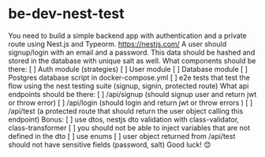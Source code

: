 # be-dev-nest-test

You need to build a simple backend app with authentication and a private route using Nest.js and Typeorm. https://nestjs.com/
A user should signup/login with an email and a password. This data should be hashed and stored in the database with unique salt as well.
What components should be there:
[ ] Auth module (strategies)
[ ] User module
[ ] Database module
[ ] Postgres database script in docker-compose.yml
[ ] e2e tests that test the flow using the nest testing suite (signup, signin, protected route)
What api endpoints should be there:
[ ] /api/signup (should signup user and return jwt or throw error)
[ ] /api/login (should login and return jwt or throw errors )
[ ] /api/test (a protected route that should return the user object calling this endpoint)
Bonus:
[ ] use dtos, nestjs dto validation with class-validator, class-transformer
[ ] you should not be able to inject variables that are not defined in the dto
[ ] use enums
[ ] user object returned from /api/test should not have sensitive fields (password, salt)
Good luck! 😊

